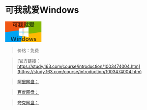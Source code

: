 # 可我就爱Windows

![img](../../../assets/study163/free/6631761557539380546.jpg)

> 价格：免费

> [官方链接：https://study.163.com/course/introduction/1003474004.htm](https://study.163.com/course/introduction/1003474004.htm)

> [阿里网盘：]()

> [百度网盘：]()

> [夸克网盘：]()
